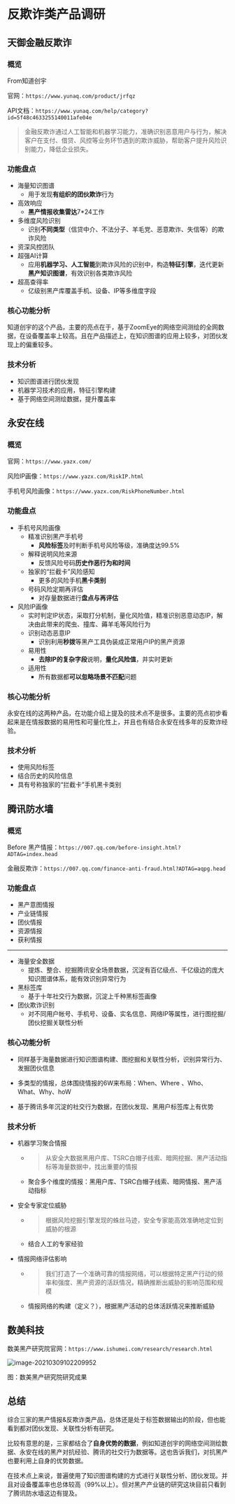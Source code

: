 # 反欺诈类产品调研

## 天御金融反欺诈

### 概览

From知道创宇

官网：`https://www.yunaq.com/product/jrfqz`

API文档：`https://www.yunaq.com/help/category?id=5f48c4633255140011afe04e`

>   金融反欺诈通过人工智能和机器学习能力，准确识别恶意用户与行为，解决客户在支付、借贷、风控等业务环节遇到的欺诈威胁，帮助客户提升风险识别能力，降低企业损失。 

### 功能盘点

-   海量知识图谱
    -   用于发现**有组织的团伙欺诈**行为
-   高效响应
    -   **黑产情报收集雷达**7*24工作
-   多维度风险识别
    -   识别**不同类型**（信贷中介、不法分子、羊毛党、恶意欺诈、失信等）的欺诈风险
-   资深风控团队
-   超强AI计算
    -   应用**机器学习、人工智能**到欺诈风险的识别中，构造**特征引擎**，迭代更新**黑产知识图谱**，有效识别各类欺诈风险
-   超高查得率
    -   亿级别黑产库覆盖手机、设备、IP等多维度字段

### 核心功能分析

知道创宇的这个产品，主要的亮点在于，基于ZoomEye的网络空间测绘的全网数据，在设备覆盖率上较高。且在产品描述上，在知识图谱的应用上较多，对团伙发现上的偏重较多。

### 技术分析

-   知识图谱进行团伙发现
-   机器学习技术的应用，特征引擎构建
-   基于网络空间测绘数据，提升覆盖率





## 永安在线

### 概览

官网：`https://www.yazx.com/`

风险IP画像：`https://www.yazx.com/RiskIP.html`

手机号风险画像：`https://www.yazx.com/RiskPhoneNumber.html`

### 功能盘点

-   手机号风险画像
    -   精准识别黑产手机号
        -   **风险标签**及时判断手机号风险等级，准确度达99.5%
    -   解释说明风险来源
        -   反馈风险号码**历史作恶行为和时间**
    -   独家的“拦截卡”风险感知
        -   更多的风险手机**黑卡类别**
    -   号码风险定期再评估
        -   对存量数据进行**盘点与再评估**
-   风险IP画像
    -   实时判定IP状态，采取打分机制，量化风险值，精准识别恶意动态IP，解决由此带来的爬虫、撞库、薅羊毛等风险行为
    -   识别动态恶意IP
        -   识别利用**秒拨**等黑产工具伪装成正常用户IP的黑产资源
    -   易用性
        -   **去除IP的复杂字段**说明，**量化风险值**，并实时更新
    -   适用性
        -   所有数据都**可以忽略场景不匹配**问题


### 核心功能分析

永安在线的这两种产品，在功能介绍上提及的技术点不是很多。主要的亮点初步看起来是在情报数据的易用性和可量化性上，并且也有结合永安在线多年的反欺诈经验。

### 技术分析

-   使用风险标签
-   结合历史的风险信息
-   具有号称独家的“拦截卡”手机黑卡类别





## 腾讯防水墙

### 概览

Before 黑产情报：`https://007.qq.com/before-insight.html?ADTAG=index.head`

金融反欺诈：`https://007.qq.com/finance-anti-fraud.html?ADTAG=aqpg.head`

### 功能盘点

-   黑产意图情报
-   产业链情报
-   团伙情报
-   资源情报
-   获利情报

---

-   海量安全数据
    -   提炼、整合、挖掘腾讯安全场景数据，沉淀有百亿级点、千亿级边的庞大知识图谱体系，能有效识别异常行为
-   黑标签库
    -   基于十年社交行为数据，沉淀上千种黑标签画像
-   团伙欺诈识别
    -   对不同用户帐号、手机号、设备、实名信息、网络IP等属性，进行图挖掘/团伙挖掘关联性分析

### 核心功能分析

-   同样基于海量数据进行知识图谱构建、图挖掘和关联性分析，识别异常行为、发掘团伙信息

-   多类型的情报，总体围绕情报的6W来布局：When、Where 、Who、What、Why、hoW
-   基于腾讯多年沉淀的社交行为数据，在团伙发现、黑用户标签库上有优势

### 技术分析

-   机器学习聚合情报

    -   >   从安全大数据黑用户库、TSRC白帽子线索、暗网挖掘、黑产活动指标等海量数据中，找出重要的情报

    -   聚合多个维度的情报：黑用户库、TSRC白帽子线索、暗网情报、黑产活动指标

-   安全专家定位威胁

    -   >   根据风险挖掘引擎发现的蛛丝马迹，安全专家能高效准确地定位到威胁的根源

    -   结合人工的专家经验

-   情报网络评估影响

    -   >   我们打造了一个准确可靠的情报网络，可以根据特定黑产行动的频率和强度、黑产资源的活跃情况，精确推断出威胁的影响范围和规模

    -   情报网络的构建（定义？），根据黑产活动的总体活跃情况来推断威胁



## 数美科技

数美黑产研究院官网：`https://www.ishumei.com/research/research.html`

![image-20210309102209952](https://image-host-toky.oss-cn-shanghai.aliyuncs.com/image-20210309102209952.png)

图：数美黑产研究院研究成果



## 总结

综合三家的黑产情报&反欺诈类产品，总体还是处于标签数据输出的阶段，但也能看到都对团伙发现、关联性分析有研究。

比较有意思的是，三家都结合了**自身优势的数据**，例如知道创宇的网络空间测绘数据、永安在线的黑产对抗经验、腾讯的社交行为数据等。这也告诉我们，对抗黑产也要利用上自身的优势数据。

在技术点上来说，普遍使用了知识图谱构建的方式进行关联性分析、团伙发现。并且对设备覆盖率也总体较高（99%以上）。但对黑产产业链的研究这块目前只看到了腾讯防水墙这边有提及。